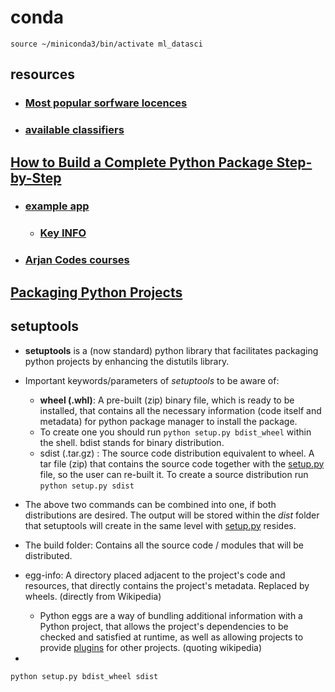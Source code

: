 
# conda
```
source ~/miniconda3/bin/activate ml_datasci

```

## resources
- ### [Most popular sorfware locences](https://www.tldrlegal.com/)
- ### [available classifiers](https://pypi.org/classifiers/)

## [How to Build a Complete Python Package Step-by-Step](https://www.youtube.com/watch?v=5KEObONUkik)
- ### [example app](https://github.com/ArjanCodes/2023-package)
  - ### [Key INFO](https://github.com/heidless-stillwater/py-package-mgmt/blob/main/2023-package/outline.md)
- ### [Arjan Codes courses](https://www.arjancodes.com/courses/)

## [Packaging Python Projects](https://packaging.python.org/en/latest/tutorials/packaging-projects/)








## setuptools
- **setuptools** is a (now standard) python library that facilitates packaging python projects by enhancing the distutils library.
- Important keywords/parameters of _setuptools_ to be aware of:
  - **wheel (.whl)**: A pre-built (zip) binary file, which is ready to be installed, that contains all the necessary information (code itself and metadata) for python package manager to install the package. 
  - To create one you should run `python setup.py bdist_wheel` within the shell. bdist stands for binary distribution.
  - sdist (.tar.gz) : The source code distribution equivalent to wheel. A tar file (zip) that contains the source code together with the [setup.py](http://setup.py) file, so the user can re-built it. To create a source distribution run `python setup.py sdist`  
- The above two commands can be combined into one, if both distributions are desired. The output will be stored within the _dist_ folder that setuptools will create in the same level with [setup.py](http://setup.py) resides.
- The build folder: Contains all the source code / modules that will be distributed.
- egg-info: A directory placed adjacent to the project's code and resources, that directly contains the project's metadata. Replaced by wheels. (directly from Wikipedia)
  - Python eggs are a way of bundling additional information with a Python project, that allows the project's dependencies to be checked and
    satisfied at runtime, as well as allowing projects to provide [plugins](<https://en.wikipedia.org/wiki/Plug-in_(computing)>) for other projects. (quoting wikipedia)

- 
```
python setup.py bdist_wheel sdist

```


